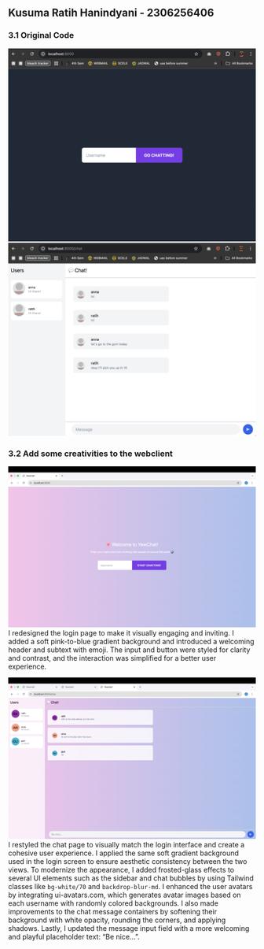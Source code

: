 ## Kusuma Ratih Hanindyani - 2306256406

### 3.1 Original Code
![](images/webchat2.png)
![](images/webchat1.png)

### 3.2 Add some creativities to the webclient
![](images/webchat3.png)
I redesigned the login page to make it visually engaging and inviting.
I added a soft pink-to-blue gradient background and introduced a welcoming header and subtext with emoji.
The input and button were styled for clarity and contrast, and the interaction was simplified for a better user experience.

![](images/webchat4.png)
I restyled the chat page to visually match the login interface and create a cohesive user experience. 
I applied the same soft gradient background used in the login screen to ensure aesthetic consistency between the two views. 
To modernize the appearance, I added frosted-glass effects to several UI elements such as the sidebar and chat bubbles by using Tailwind classes like `bg-white/70` and `backdrop-blur-md`.
I enhanced the user avatars by integrating ui-avatars.com, which generates avatar images based on each username with randomly colored backgrounds.
I also made improvements to the chat message containers by softening their background with white opacity, rounding the corners, and applying shadows.
Lastly, I updated the message input field with a more welcoming and playful placeholder text: “Be nice...”.